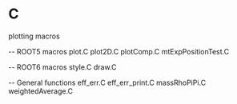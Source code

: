# C
plotting macros

-- ROOT5 macros
plot.C
plot2D.C
plotComp.C
mtExpPositionTest.C

-- ROOT6 macros
style.C
draw.C

-- General functions
eff_err.C
eff_err_print.C
massRhoPiPi.C
weightedAverage.C
